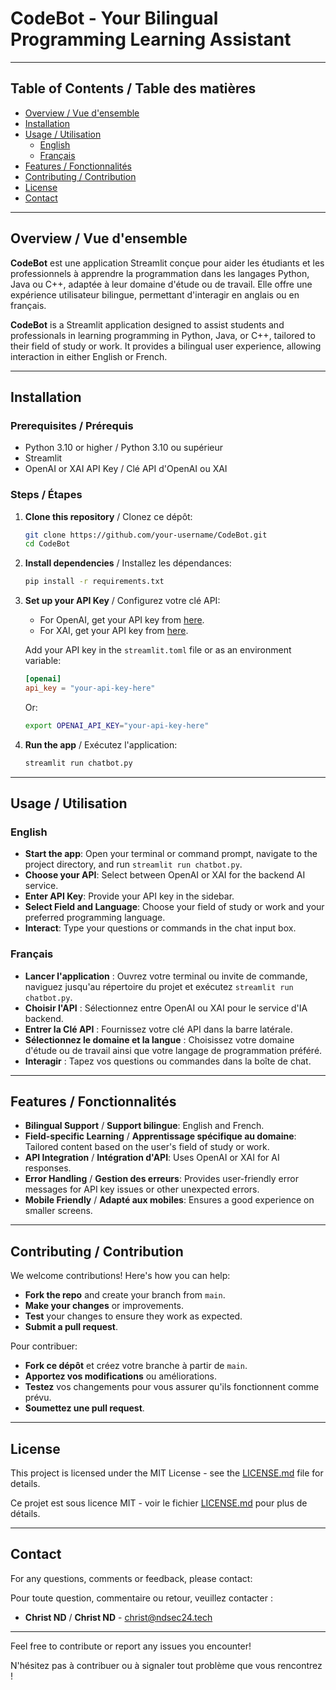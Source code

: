 


# CodeBot - Your Bilingual Programming Learning Assistant

---

## Table of Contents / Table des matières

- [Overview / Vue d'ensemble](#overview)
- [Installation](#installation)
- [Usage / Utilisation](#usage)
  - [English](#english)
  - [Français](#français)
- [Features / Fonctionnalités](#features)
- [Contributing / Contribution](#contributing)
- [License](#license)
- [Contact](#contact)

---

## Overview / Vue d'ensemble

**CodeBot** est une application Streamlit conçue pour aider les étudiants et les professionnels à apprendre la programmation dans les langages Python, Java ou C++, adaptée à leur domaine d'étude ou de travail. Elle offre une expérience utilisateur bilingue, permettant d'interagir en anglais ou en français.

**CodeBot** is a Streamlit application designed to assist students and professionals in learning programming in Python, Java, or C++, tailored to their field of study or work. It provides a bilingual user experience, allowing interaction in either English or French.

---

## Installation

### Prerequisites / Prérequis

- Python 3.10 or higher / Python 3.10 ou supérieur
- Streamlit
- OpenAI or XAI API Key / Clé API d'OpenAI ou XAI

### Steps / Étapes

1. **Clone this repository** / Clonez ce dépôt:
   ```bash
   git clone https://github.com/your-username/CodeBot.git
   cd CodeBot
   ```

2. **Install dependencies** / Installez les dépendances:
   ```bash
   pip install -r requirements.txt
   ```

3. **Set up your API Key** / Configurez votre clé API:
   - For OpenAI, get your API key from [here](https://platform.openai.com/account/api-keys).
   - For XAI, get your API key from [here](https://developer.x.ai/).

   Add your API key in the `streamlit.toml` file or as an environment variable:
   ```toml
   [openai]
   api_key = "your-api-key-here"
   ```

   Or:
   ```bash
   export OPENAI_API_KEY="your-api-key-here"
   ```

4. **Run the app** / Exécutez l'application:
   ```bash
   streamlit run chatbot.py
   ```

---

## Usage / Utilisation

### English

- **Start the app**: Open your terminal or command prompt, navigate to the project directory, and run `streamlit run chatbot.py`.
- **Choose your API**: Select between OpenAI or XAI for the backend AI service.
- **Enter API Key**: Provide your API key in the sidebar.
- **Select Field and Language**: Choose your field of study or work and your preferred programming language.
- **Interact**: Type your questions or commands in the chat input box.

### Français

- **Lancer l'application** : Ouvrez votre terminal ou invite de commande, naviguez jusqu'au répertoire du projet et exécutez `streamlit run chatbot.py`.
- **Choisir l'API** : Sélectionnez entre OpenAI ou XAI pour le service d'IA backend.
- **Entrer la Clé API** : Fournissez votre clé API dans la barre latérale.
- **Sélectionnez le domaine et la langue** : Choisissez votre domaine d'étude ou de travail ainsi que votre langage de programmation préféré.
- **Interagir** : Tapez vos questions ou commandes dans la boîte de chat.

---

## Features / Fonctionnalités

- **Bilingual Support** / **Support bilingue**: English and French.
- **Field-specific Learning** / **Apprentissage spécifique au domaine**: Tailored content based on the user's field of study or work.
- **API Integration** / **Intégration d'API**: Uses OpenAI or XAI for AI responses.
- **Error Handling** / **Gestion des erreurs**: Provides user-friendly error messages for API key issues or other unexpected errors.
- **Mobile Friendly** / **Adapté aux mobiles**: Ensures a good experience on smaller screens.

---

## Contributing / Contribution

We welcome contributions! Here's how you can help:

- **Fork the repo** and create your branch from `main`.
- **Make your changes** or improvements.
- **Test** your changes to ensure they work as expected.
- **Submit a pull request**.

Pour contribuer:

- **Fork ce dépôt** et créez votre branche à partir de `main`.
- **Apportez vos modifications** ou améliorations.
- **Testez** vos changements pour vous assurer qu'ils fonctionnent comme prévu.
- **Soumettez une pull request**.

---

## License

This project is licensed under the MIT License - see the [LICENSE.md](LICENSE.md) file for details.

Ce projet est sous licence MIT - voir le fichier [LICENSE.md](LICENSE.md) pour plus de détails.

---

## Contact

For any questions, comments or feedback, please contact:

Pour toute question, commentaire ou retour, veuillez contacter :

- **Christ ND** / **Christ ND** - [christ@ndsec24.tech](mailto:christ@ndsec24.tech)

---

Feel free to contribute or report any issues you encounter!

N'hésitez pas à contribuer ou à signaler tout problème que vous rencontrez !
